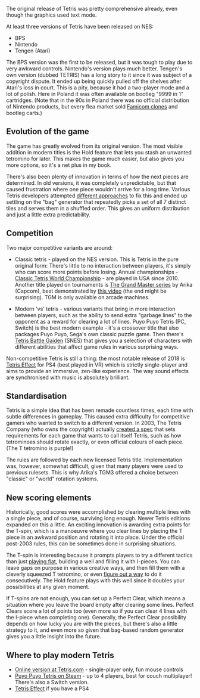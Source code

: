 <!--
.. title: Fun Facts about Tetris
.. slug: fun-facts-about-tetris
.. date: 2019-01-14 12:40:00 UTC
.. tags: tetris, puyo, nes
.. category: gaming
.. link:
.. description:
.. type: text
-->

The original release of Tetris was pretty comprehensive already, even though the graphics used text mode.

At least three versions of Tetris have been released on NES:

- BPS
- Nintendo
- Tengen (Atari)

The BPS version was the first to be released, but it was tough to play due to very awkward controls. Nintendo's version plays much better. Tengen's own version (dubbed TETЯIS) has a long story to it since it was subject of a copyright dispute. It ended up being quickly pulled off the shelves after Atari's loss in court. This is a pity, because it had a two-player mode and a lot of polish. Here in Poland it was often available on bootleg "9999 in 1" cartridges. (Note that in the 90s in Poland there was no official distribution of Nintendo products, but every flea market sold [Famicom clones][pegasus] and bootleg carts.)

<!--more-->

## Evolution of the game

The game has greatly evolved from its original version. The most visible addition in modern titles is the Hold feature that lets you stash an unwanted tetromino for later. This makes the game much easier, but also gives you more options, so it's a net plus in my book.

There's also been plenty of innovation in terms of how the next pieces are determined. In old versions, it was completely unpredictable, but that caused frustration where one piece wouldn't arrive for a long time. Various Tetris developers attempted [different approaches][rng] to fix this and ended up settling on the "bag" generator that repeatedly picks a set of all 7 distinct tiles and serves them in a shuffled order. This gives an uniform distribution and just a little extra predictability.

## Competition

Two major competitive variants are around:

- Classic tetris - played on the NES version. This is Tetris in the pure original form: There's little to no interaction between players, it's simply who can score more points before losing. Annual championships - [Classic Tetris World Championship][ctwc] - are played in USA since 2010. Another title played on tournaments is [The Grand Master series][tgm] by Arika (Capcom), best demonstrated by [this video](https://www.youtube.com/watch?v=6YOR-nAnj4I) (the end might be surprising). TGM is only available on arcade machines.

- Modern 'vs' tetris - various variants that bring in more interaction between players, such as the ability to send extra "garbage lines" to the opponent as a reward for clearing a lot of lines. Puyo Puyo Tetris (PC, Switch) is the best modern example - it's a crossover title that also packages Puyo Puyo, Sega's own classic puzzle game. Then there's [Tetris Battle Gaiden][tbg] (SNES) that gives you a selection of characters with different abilities that affect game rules in various surprising ways.

Non-competitive Tetris is still a thing: the most notable release of 2018 is [Tetris Effect][te] for PS4 (best played in VR) which is strictly single-player and aims to provide an immersive, zen-like experience. The way sound effects are synchronised with music is absolutely brilliant.

## Standardisation

Tetris is a simple idea that has been remade countless times, each time with subtle differences in gameplay. This caused extra difficulty for competitive gamers who wanted to switch to a different version. In 2003, The Tetris Company (who owns the copyright) actually [created a spec][spec] that sets requirements for each game that wants to call itself Tetris, such as how tetrominoes should rotate exactly, or even official colours of each piece. (The T tetromino is purple!)

The rules are followed by each new licensed Tetris title. Implementation was, however, somewhat difficult, given that many players were used to previous rulesets. This is why Arika's TGM3 offered a choice between "classic" or "world" rotation systems.

## New scoring elements

Historically, good scores were accomplished by clearing multiple lines with a single piece, and of course, surviving long enough. Newer Tetris editions expanded on this a little. An exciting innovation is awarding extra points for the T-spin, which is a manoeuvre where you clear lines by placing the T piece in an awkward position and rotating it into place. Under the official post-2003 rules, this can be sometimes done in surprising situations.

The T-spin is interesting because it prompts players to try a different tactics than just [playing flat][flat], building a well and filling it with I-pieces. You can leave gaps on purpose in various creative ways, and then fill them with a cleverly squeezed T tetromino, or even [figure out a way][tspins] to do it consecutively. The Hold feature plays with this well since it doubles your possibilities at any given moment.

If T-spins are not enough, you can set up a Perfect Clear, which means a situation where you leave the board empty after clearing some lines. Perfect Clears score a lot of points too (even more so if you can clear 4 lines with the I-piece when completing one). Generally, the Perfect Clear possibility depends on how lucky you are with the pieces, but there's also a little strategy to it, and even more so given that bag-based random generator gives you a little insight into the future.

## Where to play modern Tetris

- [Online version at Tetris.com][online] - single-player only, fun mouse controls
- [Puyo Puyo Tetris on Steam][puyo] - up to 4 players, best for couch multiplayer! There's also a Switch version.
- [Tetris Effect][te] if you have a PS4

[flat]: https://www.youtube.com/watch?v=_jmixkcQkdw
[tspins]: https://www.youtube.com/watch?v=HVzKVVgy0Mg
[pegasus]: http://bootleggames.wikia.com/wiki/Pegasus
[rng]: http://tetris.wikia.com/wiki/TGM_randomizer
[ctwc]: https://thectwc.com/
[tgm]: http://tetris.wikia.com/wiki/Tetris_The_Grand_Master
[tbg]: https://www.giantbomb.com/tetris-battle-gaiden/3030-30673/ (SNES)
[te]: https://www.tetriseffect.game/
[spec]: http://tetris.wikia.com/wiki/Tetris_Guideline
[online]: https://tetris.com/play-tetris/
[puyo]: https://store.steampowered.com/app/546050/Puyo_PuyoTetris/

